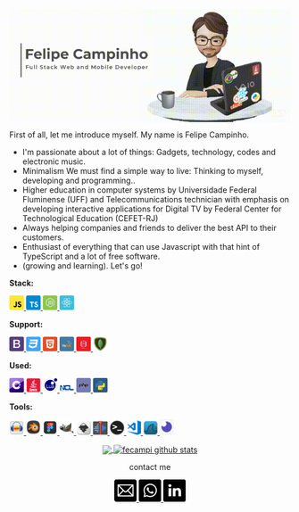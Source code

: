 <p align="center">
  <a href="https://github.com/fecampi">
    <img align="center"  width="900" src="assets/banner.gif" />
  </a>
</p>

First of all, let me introduce myself. My name is Felipe Campinho.

- I'm passionate about a lot of things: Gadgets, technology, codes and electronic music.
- Minimalism We must find a simple way to live: Thinking to myself, developing and programming..
- Higher education in computer systems by Universidade Federal Fluminense (UFF) and
 Telecommunications technician with emphasis on developing interactive applications for Digital TV by Federal Center for Technological Education (CEFET-RJ)
- Always helping companies and friends to deliver the best API to their customers.
- Enthusiast of everything that can use Javascript with that hint of TypeScript and a lot of free software.
- (growing and learning). Let's go!

**Stack:**  
<p align="left">
  <a href="https://developer.mozilla.org/pt-BR/docs/Aprender/JavaScript">
    <img alt="JavaScript" width="26px" src="/assets/stack/javascript.svg" />
  </a><a href="https://www.typescriptlang.org/docs/">
    <img alt="TypeScript" width="26px" src="/assets/stack/typescript.svg" />
   </a><a href="https://nodejs.org/api/">
    <img alt="Node.js" width="26px" src="/assets/stack/node.svg" />
   </a><a href="https://pt-br.reactjs.org/docs/getting-started.html">
  <img alt="React" width="26px" src="/assets/stack/reactjs.svg" />
  </a>
</p>

**Support:**  
<p align="left">
   <a href="https://getbootstrap.com/docs/4.5/getting-started/introduction/">
  <img alt="bootstrap" width="26px" src="/assets/support/bootstrap.svg" />
  </a><a href="https://www.w3schools.com/css/default.asp">
  <img alt="css3" width="26px" src="assets/support/css3.svg" />
  </a><a href="https://www.w3schools.com/html/default.asp">
  <img alt="html5" width="26px" src="assets/support/html5.svg" />
   </a><a href="https://www.mysql.com/">
  <img alt="mysql" width="26px" src="assets/support/mysql.svg" />
   </a><a href="https://www.oracle.com/br/database/technologies/">
  <img alt="oracle" width="26px" src="assets/support/oracle.svg" />
   </a><a href="https://www.mongodb.com/">
  <img alt="mongoDB" width="26px" src="assets/support/pngwing.com.png" />
   </a>
</p>




**Used:**  
<p align="left">
   <a href="https://docs.microsoft.com/pt-br/dotnet/csharp/">
  <img alt="c-sharp" width="26px" src="assets/used/c-sharp.svg" />
   </a><a href="https://docs.oracle.com/javase/8/docs/">
  <img alt="java" width="26px" src="assets/used/java.png" />
   </a><a href="https://www.lua.org/manual/5.1/pt/manual.html">
  <img alt="lua" width="26px" src="assets/used/lua.png" />
   </a><a href="https://www.ncl.ucar.edu/">
  <img alt="ncl" width="26px" src="assets/used/ncl.png" />
   </a><a href="https://www.php.net/docs.php">
  <img alt="php" width="26px" src="assets/used/php.svg" />
   </a><a href="https://docs.python.org/3/">
  <img alt="python" width="26px" src="assets/used/python.svg" />
   </a>
</p>


**Tools:**  

<p align="left">
   <a href="https://www.audacityteam.org/">
  <img alt="" width="26px" src="assets/tools/audacity.png" />
   </a><a href="https://www.blender.org/">
  <img alt="blender" width="26px" src="assets/tools/blender.png" />
   </a><a href="https://www.figma.com/">
  <img alt="figma" width="26px" src="assets/tools/figma.png" />
  </a><a href="https://www.gimp.org/">
  <img alt="gimp" width="26px" src="assets/tools/gimp.png" />
   </a><a href="https://inkscape.org/pt-br/">
  <img alt="inkscape" width="26px" src="assets/tools/inkscape.png" />
   </a><a href="https://kdenlive.org/en/">
  <img alt="kdnlive" width="26px" src="assets/tools/kdnlive.png" />
   </a><a href="https://blog.rocketseat.com.br/terminal-com-oh-my-zsh-spaceship-dracula-e-mais/">
  <img alt="terminal" width="26px" src="assets/tools/terminal.png" />
   </a><a href="https://code.visualstudio.com/">
  <img alt="visual-studio-code" width="26px" src="assets/tools/visual-studio-code.png" />
   </a><a href="https://www.wireshark.org/docs/">
  <img alt="wireshark-icon" width="26px" src="assets/tools/wireshark-icon.png" />
   </a><a href="https://insomnia.rest/download/">
  <img alt="insomnia" width="26px" src="assets/support/insomnia.png" />
  </a>
</p>




<p align="center">

  <a href="https://github.com/fecampi">
    <img 
         align="center" 
         height="180"
         src="https://github-readme-stats.vercel.app/api/top-langs/?username=fecampi&layout=compact" 
     />
  </a>
  <a href="https://github.com/fecampi">
    <img 
         align="center" 
         height="180"
         src="https://github-readme-stats.vercel.app/api?username=fecampi&show_icons=true&include_all_commits=true" alt="fecampi github stats" />
  </a>

</p>

<p align="center">
  contact me
</p>

<p align="center">
    <a
    href="mailto:felipe.campinho@hotmail.com" 
    alt="Email"
    target="blank"
  >
   <img alt="email" width="40px" src="assets/email.svg" />
    
  </a>
    <a
    href="https://web.whatsapp.com/send?phone=+5524988324282" 
    alt="WhatsApp"
    target="blank"
  >
  <img alt="whatsapp" width="40px" src="assets/whatsapp.svg" />
  </a>
   <a
    href="https://www.linkedin.com/in/felipecampinho/" 
    alt="LinkedIn"
    target="blank"
  >
   <img alt="whatsapp" width="40px" src="assets/in.svg" />
  </a>
  

  
</p>



